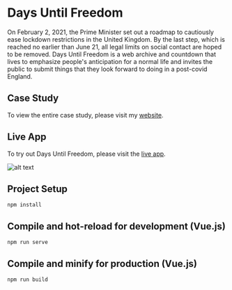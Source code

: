 # Days Until Freedom

On February 2, 2021, the Prime Minister set out a roadmap to cautiously ease lockdown restrictions in the United Kingdom. By the last step, which is reached no earlier than June 21, all legal limits on social contact are hoped to be removed. Days Until Freedom is a web archive and countdown that lives to emphasize people's anticipation for a normal life and invites the public to submit things that they look forward to doing in a post-covid England.

## Case Study

To view the entire case study, please visit my [website](https://www.maxi.studio/days_until_freedom).

## Live App

To try out Days Until Freedom, please visit the [live app](https://days_until_freedom.maxi.studio).

![alt text](https://cdn.glitch.com/b4cd9c5e-4515-4298-ac12-97fd727eaf29%2Fapp_overview.png?v=1614186279499)

## Project Setup

```
npm install
```

## Compile and hot-reload for development (Vue.js)

```
npm run serve
```

## Compile and minify for production (Vue.js)

```
npm run build
```
